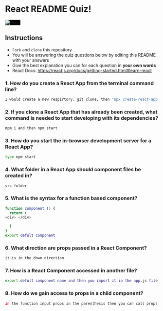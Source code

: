 # React README Quiz!

<div>
  <img alt="react" style="background-color: black" src="https://betabeers.com/static/uploads/blog/20170420_React_logo_wordmark.png" />
</div>

## Instructions

- `Fork` and `clone` this repository
- You will be answering the quiz questions below by editing this README with your answers
- Give the best explanation you can for each question in **your own words**
- React Docs: https://reactjs.org/docs/getting-started.html#learn-react

### 1. How do you create a React App from the terminal command line?

```sh
I would create a new respirtory. git clone, then "npx create-react-app my-app". You can share live by typing npm start.
```

### 2. If you clone a React App that has already been created, what command is needed to start developing with its dependencies?

```sh
npm i and then npm start 
```

### 3. How do you start the in-browser development server for a React App?

```sh
type npm start 
```

### 4. What folder in a React App should component files be created in?

```sh
src folder
```

### 5. What is the syntax for a function based component?

```sh
function component () {
  return (
<div> </div>

  )
}
export defult component 
```

### 6. What direction are props passed in a React Component?

```sh
it is in the down direction 
```

### 7. How is a React Component accessed in another file?

```sh
export defult component name and then you import it in the app.js file 
```

### 8. How do we gain access to props in a child component?

```sh
in the function input props in the parenthesis then you can call props in the file you want them to prop to go to. 
```
